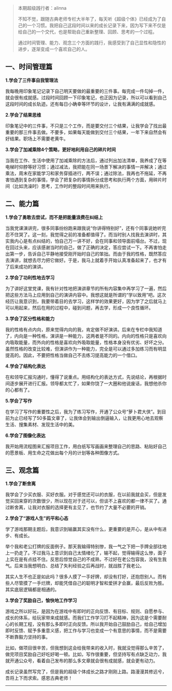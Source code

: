 > 本期超级践行者：alinna
> 
> 不知不觉，跟随古典老师专栏大半年了，每天听《超级个体》已经成为了自己的一个习惯。我把自己这段时间以来的成长记录下来，因为写下来不仅是给自己的一个交代，也是帮助自己重新整理、回顾、思考的一个过程。
> 
> 
> 
> 通过时间管理、能力、观念三个方面的践行，我感受到了自己显性和隐性的进步，逐渐变成一个喜欢自己的人。

## 一、时间管理篇

 **1.学会了三件事自我管理法**

我每晚用印象笔记记录下自己明天要做的最重要的三件事。每完成一件勾掉一件，就会很有成就感。过段时间回顾一下印象笔记，也正因为记录，所以可以看到自己这段时间的成长轨迹。还有每日小确幸等环节的设计，让我有满满的成就感。

 **2.学会了结果思维**

印象笔记中的三件事，不只是三个工作，而是要交付三个结果，让我学会了找出最重要的那三件事去做。不要多，如果每天能做到交付三个结果，一年下来自然会有好结果。职场上不需要老黄牛。

 **3.学会了加减乘除4个策略，更好地利用自己的碎片时间**

当我在工作、生活中使用了加减乘除的方法后，通过列出加法清单，我养成了在等电梯时仰脖等好习惯；通过减法，我把能在同一场景下解决的事情一并解决；通过乘法，周末在家能学习和家务穿插进行，两不误；通过除法，我再也不拖延，不再害怕遇到复杂的事情，学会了把复杂的事情拆分成思考和执行两个方面，用碎片时间（比如洗澡时）思考，工作时的整段时间用来执行。

## 二、能力篇

 **1.学会了勇敢去尝试，而不是把能量浪费在纠结上**

当我党课演讲完，很多同事纷纷跑来跟我说“你讲得特别好”，还有个同事说她听完忍不住哭了。这一刻，我觉得之前的准备都值得了。而当时别人找我去演讲时，其实我内心是有点纠结的，怕自己万一讲不好，会在同事和领导面前塌台。不过，现在回过头来，应该感谢当时的自己，做了正确的决定，答应尝试一下。不再害怕走出第一步，告诉自己平静地接受刚开始时自己的笨拙。而由于我的性格，既然答应去演讲，就想去尽力把它做好。于是，我马上就着手开始认真准备起来了，也才有了后来成功的演讲。

 **2.学会了功利性地去学习**

为了讲好这堂党课，我有针对性地把演讲章节的所有内容集中再学习了一遍，然后把这些方法马上应用到自己的演讲内容中。我想这就是所谓的“学以致用”吧。这次经历让我意识到，我要带着目的去学习，这样学的效果更好，因为学了之后就马上可以用起来，然后在用的过程中，碰到问题，再去学，形成一个良性循环。

 **3.学会了区分性格和能力**

我的性格有点内向，原来觉得内向的我，肯定做不好演讲。后来在专栏中我知道了，内向是一种性格，演讲是一种能力，这两者是不同的。内向的性格只是喜欢向内吸取能量，而外向的性格是喜欢向外吸取能量，性格本身没有优劣、好坏之分。虽然性格的改变比较难，但演讲作为一种能力，完全是可以通过多加练习而有明显提高的。因此，不要把性格当做自己不去练习提高能力的一个借口。

 **4.学会了结构化表达**

在和领导汇报沟通时，懂得了说重点。用结构化的表达方式，先说结论，再根据时间逐步展开进行汇报。领导都太忙了，如果你饶了一大圈和他说废话，我想他杀你的心都有了。

 **5.学会了写作**

在学习了写作的重要性之后，我为了练习写作，开通了公众号“萝卜君大侠”。到目前为止已经写了50多篇文章了，让我体会到输出倒逼输入，让我更用心地去观察生活、搜集素材、发现生活中的美。

 **6.学会了图像化表达**

我开始用流程图来汇报项目工作，用白纸写写画画来整理自己的思路、粘贴好自己的愿景板、用生命之花做出每个月的计划等各种图像方式。

## 三、观念篇

 **1.学会了断舍离**

我学会了少买衣服、买好衣服。对于感觉还可以的衣服，在以前我就会买，但是发觉买回来穿的次数很少，所以现在对于还可以，但谈不上喜欢的都一律不买了。通过断舍离，让我对衣服的选择更有主见了，也节约了大量不必要的开销。

 **2.学会了“游戏人生”的平和心态**

学了游戏那期主题后，我意识到输赢其实没有什么，更重要的是开心，是从中有进步、有成长。

举个我和老公打牌的反面例子。那天我输得特别惨，我一气之下把一手牌全部往地上一扔走了。不过我马上意识到自己太情绪化了，输不起，觉得输得这么惨，面子上实在是有点挂不住。反思后惊觉自己的不成熟，不过好在老公包容我，没有生我气。后来当我想明白、总结了失利经验之后再战时，就战胜了我老公。

其实人生不也正是如此吗？很多人摸了一手好牌，却没有打好，还抱怨别人。而有些人尽管摸了一手烂牌，却能凭借自己的聪明才智和爱拼才会赢，最后反败为胜。其实底层逻辑都是相通的。

 **3.学会了奖励自己，愉快地工作学习**

游戏之所以好玩，是因为在游戏中有即时的正向反馈、有目标、规则、自愿参与、成长的体系，给玩家带来成就感。而我们工作学习打不起精神，因为这是个需要耐心的长期工程，没有那么多即时正向反馈。所以我开始自己鼓励自己，给自己增加即时反馈、赋予多重意义感，把工作与学习也变成一个有意思的事情，而不是需要不断靠毅力坚持的事。

比如，做项目很辛苦，但我想到这会给我带来的收入时，我就没觉得那么辛苦了，做完项目奖励自己好吃好喝一顿。比如，写作很重要，但坚持写有点缺乏动力，我就开通公众号，看着自己发布的那么多文章就会很有成就感，就会更有动力。

成长记录虽然写完了，但是我的超级个体成长之路才刚刚上路。路漫漫其修远兮，吾将上下而求索。感恩古典老师！

---
